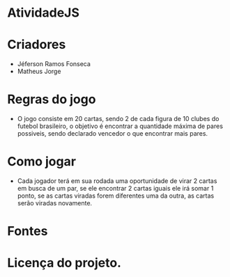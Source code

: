 # AtividadeJS
# Criadores
- Jéferson Ramos Fonseca
- Matheus Jorge

# Regras do jogo
- O jogo consiste em 20 cartas, sendo 2 de cada figura de 10 clubes do futebol brasileiro, o objetivo é encontrar a quantidade máxima de pares possiveis, sendo declarado vencedor o que encontrar mais pares.

# Como jogar
- Cada jogador terá em sua rodada uma oportunidade de virar 2 cartas em busca de um par, se ele encontrar 2 cartas iguais ele irá somar 1 ponto, se as cartas viradas forem diferentes uma da outra, as cartas serão viradas novamente.

# Fontes

# Licença do projeto.
